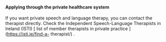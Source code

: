 ####  Applying through the private healthcare system

If you want private speech and language therapy, you can contact the therapist
directly. Check the Independent Speech-Language Therapists in Ireland (ISTI) [
list of member therapists in private practice ](https://isti.ie/find-a-
therapist/) .
